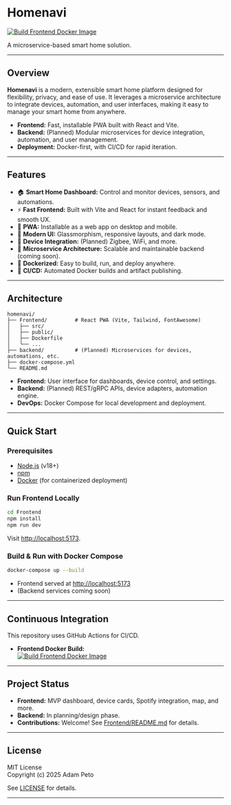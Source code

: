 # Homenavi

[![Build Frontend Docker Image](https://github.com/PetoAdam/homenavi/actions/workflows/frontend_docker_build.yaml/badge.svg)](https://github.com/PetoAdam/homenavi/actions/workflows/frontend_docker_build.yaml)

A microservice-based smart home solution.

---

## Overview

**Homenavi** is a modern, extensible smart home platform designed for flexibility, privacy, and ease of use. It leverages a microservice architecture to integrate devices, automation, and user interfaces, making it easy to manage your smart home from anywhere.

- **Frontend:** Fast, installable PWA built with React and Vite.
- **Backend:** (Planned) Modular microservices for device integration, automation, and user management.
- **Deployment:** Docker-first, with CI/CD for rapid iteration.

---

## Features

- 🏠 **Smart Home Dashboard:** Control and monitor devices, sensors, and automations.
- ⚡️ **Fast Frontend:** Built with Vite and React for instant feedback and smooth UX.
- 📱 **PWA:** Installable as a web app on desktop and mobile.
- 🎨 **Modern UI:** Glassmorphism, responsive layouts, and dark mode.
- 🔌 **Device Integration:** (Planned) Zigbee, WiFi, and more.
- 🔄 **Microservice Architecture:** Scalable and maintainable backend (coming soon).
- 🐳 **Dockerized:** Easy to build, run, and deploy anywhere.
- 🚦 **CI/CD:** Automated Docker builds and artifact publishing.

---

## Architecture

```
homenavi/
├── Frontend/         # React PWA (Vite, Tailwind, FontAwesome)
│   ├── src/
│   ├── public/
│   ├── Dockerfile
│   └── ...
├── backend/          # (Planned) Microservices for devices, automations, etc.
├── docker-compose.yml
└── README.md
```

- **Frontend:** User interface for dashboards, device control, and settings.
- **Backend:** (Planned) REST/gRPC APIs, device adapters, automation engine.
- **DevOps:** Docker Compose for local development and deployment.

---

## Quick Start

### Prerequisites

- [Node.js](https://nodejs.org/) (v18+)
- [npm](https://www.npmjs.com/)
- [Docker](https://www.docker.com/) (for containerized deployment)

### Run Frontend Locally

```bash
cd Frontend
npm install
npm run dev
```

Visit [http://localhost:5173](http://localhost:5173).

### Build & Run with Docker Compose

```bash
docker-compose up --build
```

- Frontend served at [http://localhost:5173](http://localhost:5173)
- (Backend services coming soon)

---

## Continuous Integration

This repository uses GitHub Actions for CI/CD.

- **Frontend Docker Build:**  
  [![Build Frontend Docker Image](https://github.com/PetoAdam/homenavi/actions/workflows/frontend_docker_build.yaml/badge.svg)](https://github.com/PetoAdam/homenavi/actions/workflows/frontend_docker_build.yaml)

---

## Project Status

- **Frontend:** MVP dashboard, device cards, Spotify integration, map, and more.
- **Backend:** In planning/design phase.
- **Contributions:** Welcome! See [Frontend/README.md](Frontend/README.md) for details.

---

## License

MIT License  
Copyright (c) 2025 Adam Peto

See [LICENSE](LICENSE) for details.

---
